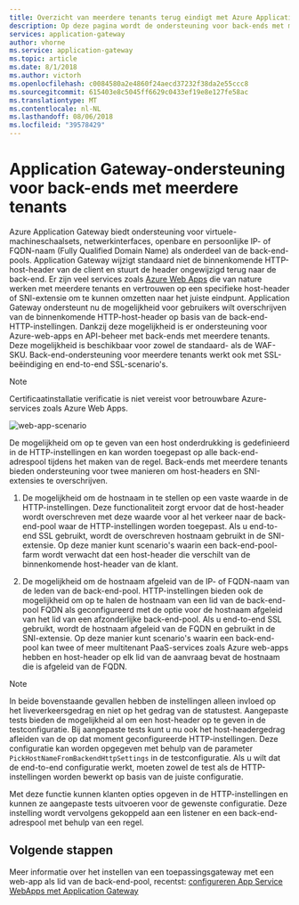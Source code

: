 ```yaml
---
title: Overzicht van meerdere tenants terug eindigt met Azure Application Gateway
description: Op deze pagina wordt de ondersteuning voor back-ends met meerdere tenants in Application Gateway beschreven.
services: application-gateway
author: vhorne
ms.service: application-gateway
ms.topic: article
ms.date: 8/1/2018
ms.author: victorh
ms.openlocfilehash: c0084580a2e4860f24aecd37232f38da2e55ccc8
ms.sourcegitcommit: 615403e8c5045ff6629c0433ef19e8e127fe58ac
ms.translationtype: MT
ms.contentlocale: nl-NL
ms.lasthandoff: 08/06/2018
ms.locfileid: "39578429"
---
```

# <a name="application-gateway-support-for-multi-tenant-back-ends"></a>Application Gateway-ondersteuning voor back-ends met meerdere tenants

Azure Application Gateway biedt ondersteuning voor virtuele-machineschaalsets, netwerkinterfaces, openbare en persoonlijke IP- of FQDN-naam (Fully Qualified Domain Name) als onderdeel van de back-end-pools. Application Gateway wijzigt standaard niet de binnenkomende HTTP-host-header van de client en stuurt de header ongewijzigd terug naar de back-end. Er zijn veel services zoals [Azure Web Apps](../app-service/app-service-web-overview.md) die van nature werken met meerdere tenants en vertrouwen op een specifieke host-header of SNI-extensie om te kunnen omzetten naar het juiste eindpunt. Application Gateway ondersteunt nu de mogelijkheid voor gebruikers wilt overschrijven van de binnenkomende HTTP-host-header op basis van de back-end-HTTP-instellingen. Dankzij deze mogelijkheid is er ondersteuning voor Azure-web-apps en API-beheer met back-ends met meerdere tenants. Deze mogelijkheid is beschikbaar voor zowel de standaard- als de WAF-SKU. Back-end-ondersteuning voor meerdere tenants werkt ook met SSL-beëindiging en end-to-end SSL-scenario's.

> [!NOTE]
> Certificaatinstallatie verificatie is niet vereist voor betrouwbare Azure-services zoals Azure Web Apps.

![web-app-scenario](./media/application-gateway-web-app-overview/scenario.png)

De mogelijkheid om op te geven van een host onderdrukking is gedefinieerd in de HTTP-instellingen en kan worden toegepast op alle back-end-adrespool tijdens het maken van de regel. Back-ends met meerdere tenants bieden ondersteuning voor twee manieren om host-headers en SNI-extensies te overschrijven.

1. De mogelijkheid om de hostnaam in te stellen op een vaste waarde in de HTTP-instellingen. Deze functionaliteit zorgt ervoor dat de host-header wordt overschreven met deze waarde voor al het verkeer naar de back-end-pool waar de HTTP-instellingen worden toegepast. Als u end-to-end SSL gebruikt, wordt de overschreven hostnaam gebruikt in de SNI-extensie. Op deze manier kunt scenario's waarin een back-end-pool-farm wordt verwacht dat een host-header die verschilt van de binnenkomende host-header van de klant.

2. De mogelijkheid om de hostnaam afgeleid van de IP- of FQDN-naam van de leden van de back-end-pool. HTTP-instellingen bieden ook de mogelijkheid om op te halen de hostnaam van een lid van de back-end-pool FQDN als geconfigureerd met de optie voor de hostnaam afgeleid van het lid van een afzonderlijke back-end-pool. Als u end-to-end SSL gebruikt, wordt de hostnaam afgeleid van de FQDN en gebruikt in de SNI-extensie. Op deze manier kunt scenario's waarin een back-end-pool kan twee of meer multitenant PaaS-services zoals Azure web-apps hebben en host-header op elk lid van de aanvraag bevat de hostnaam die is afgeleid van de FQDN.

> [!NOTE]
> In beide bovenstaande gevallen hebben de instellingen alleen invloed op het liveverkeersgedrag en niet op het gedrag van de statustest. Aangepaste tests bieden de mogelijkheid al om een host-header op te geven in de testconfiguratie. Bij aangepaste tests kunt u nu ook het host-headergedrag afleiden van de op dat moment geconfigureerde HTTP-instellingen. Deze configuratie kan worden opgegeven met behulp van de parameter `PickHostNameFromBackendHttpSettings` in de testconfiguratie. Als u wilt dat de end-to-end configuratie werkt, moeten zowel de test als de HTTP-instellingen worden bewerkt op basis van de juiste configuratie.

Met deze functie kunnen klanten opties opgeven in de HTTP-instellingen en kunnen ze aangepaste tests uitvoeren voor de gewenste configuratie. Deze instelling wordt vervolgens gekoppeld aan een listener en een back-end-adrespool met behulp van een regel.

## <a name="next-steps"></a>Volgende stappen

Meer informatie over het instellen van een toepassingsgateway met een web-app als lid van de back-end-pool, recentst: [configureren App Service WebApps met Application Gateway](application-gateway-web-app-powershell.md)
